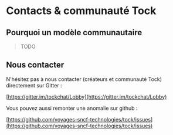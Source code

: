 # Contacts & communauté Tock

## Pourquoi un modèle communautaire

> TODO

## Nous contacter

N'hésitez pas à nous contacter (créateurs et communauté Tock) directement sur Gitter :
 
[https://gitter.im/tockchat/Lobby](https://gitter.im/tockchat/Lobby)

Vous pouvez aussi remonter une anomalie sur github :

[https://github.com/voyages-sncf-technologies/tock/issues](https://github.com/voyages-sncf-technologies/tock/issues)
